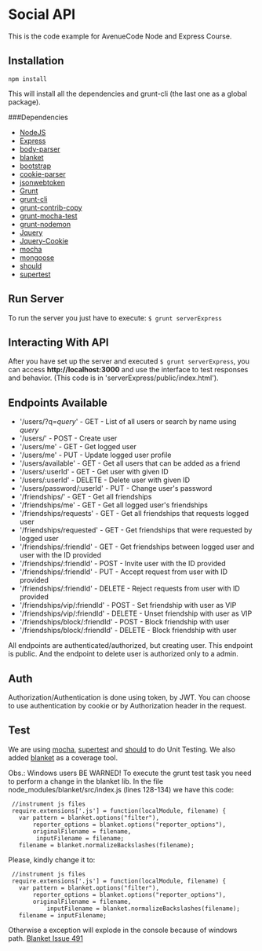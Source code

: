 Social API
==========

  This is the code example for AvenueCode Node and Express Course.

Installation
------------
`npm install`

  This will install all the dependencies and grunt-cli (the last one as a global package).

###Dependencies

  * [NodeJS](https://nodejs.org/)
  * [Express](https://github.com/strongloop/express)
  * [body-parser](https://github.com/expressjs/body-parser)
  * [blanket](https://github.com/alex-seville/blanket)
  * [bootstrap](https://github.com/twbs/bootstrap)
  * [cookie-parser](https://github.com/expressjs/cookie-parser)
  * [jsonwebtoken](https://github.com/auth0/node-jsonwebtoken)
  * [Grunt](http://gruntjs.com/)
  * [grunt-cli](https://github.com/gruntjs/grunt-cli)
  * [grunt-contrib-copy](https://github.com/gruntjs/grunt-contrib-copy)
  * [grunt-mocha-test](https://github.com/pghalliday/grunt-mocha-test)
  * [grunt-nodemon](https://github.com/ChrisWren/grunt-nodemon)
  * [Jquery](https://github.com/jquery/jquery)
  * [Jquery-Cookie](https://github.com/carhartl/jquery-cookie)
  * [mocha](http://mochajs.org/)
  * [mongoose](https://github.com/Automattic/mongoose)
  * [should](https://github.com/shouldjs/should.js)
  * [supertest](https://github.com/visionmedia/supertest)
  
Run Server
----------

  To run the server you just have to execute:
  `$ grunt serverExpress`

Interacting With API
--------------------

  After you have set up the server and executed `$ grunt serverExpress`, you can access **http://localhost:3000** and use
  the interface to test responses and behavior. (This code is in 'serverExpress/public/index.html').

Endpoints Available
-------------------

  * '/users/?q=_query_' - GET - List of all users or search by name using _query_
  * '/users/' - POST - Create user
  * '/users/me' - GET - Get logged user
  * '/users/me' - PUT - Update logged user profile
  * '/users/available' - GET - Get all users that can be added as a friend
  * '/users/:userId' - GET - Get user with given ID
  * '/users/:userId' - DELETE - Delete user with given ID
  * '/users/password/:userId' - PUT - Change user's password
  * '/friendships/' - GET - Get all friendships
  * '/friendships/me' - GET - Get all logged user's friendships
  * '/friendships/requests' - GET - Get all friendships that requests logged user
  * '/friendships/requested' - GET - Get friendships that were requested by logged user
  * '/friendships/:friendId' - GET - Get friendships between logged user and user with the ID provided
  * '/friendships/:friendId' - POST - Invite user with the ID provided
  * '/friendships/:friendId' - PUT - Accept request from user with ID provided
  * '/friendships/:friendId' - DELETE - Reject requests from user with ID provided
  * '/friendships/vip/:friendId' - POST - Set friendship with user as VIP
  * '/friendships/vip/:friendId' - DELETE - Unset friendship with user as VIP
  * '/friendships/block/:friendId' - POST - Block friendship with user
  * '/friendships/block/:friendId' - DELETE - Block friendship with user
  
  All endpoints are authenticated/authorized, but creating user. This endpoint is public. And the endpoint
  to delete user is authorized only to a admin.
  
Auth
----

  Authorization/Authentication is done using token, by JWT. You can choose to use authentication by cookie or by
  Authorization header in the request.
  
Test
----

  We are using [mocha](http://mochajs.org/), [supertest](https://github.com/visionmedia/supertest) and 
  [should](https://github.com/shouldjs/should.js) to do Unit Testing. We also added 
  [blanket](https://github.com/alex-seville/blanket) as a coverage tool.

  Obs.: Windows users BE WARNED! To execute the grunt test task you need to perform a change in the blanket lib.
  In the file node_modules/blanket/src/index.js (lines 128-134) we have this code:

  ```
   //instrument js files
   require.extensions['.js'] = function(localModule, filename) {
     var pattern = blanket.options("filter"),
         reporter_options = blanket.options("reporter_options"),
         originalFilename = filename,
   		  inputFilename = filename;
     filename = blanket.normalizeBackslashes(filename);
  ```

  Please, kindly change it to:

  ```
   //instrument js files
   require.extensions['.js'] = function(localModule, filename) {
     var pattern = blanket.options("filter"),
         reporter_options = blanket.options("reporter_options"),
         originalFilename = filename,
   			 inputFilename = blanket.normalizeBackslashes(filename);
     filename = inputFilename;

   ```

   Otherwise a exception will explode in the console because of windows path.
   [Blanket Issue 491](https://github.com/alex-seville/blanket/issues/491)